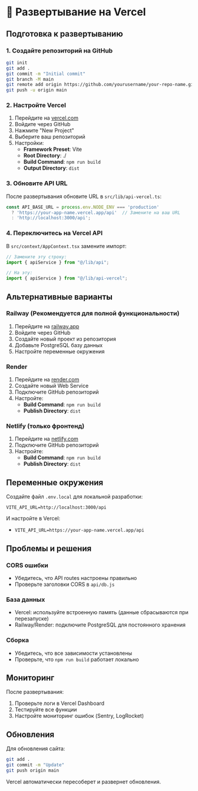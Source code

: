 # 🚀 Развертывание на Vercel

## Подготовка к развертыванию

### 1. Создайте репозиторий на GitHub
```bash
git init
git add .
git commit -m "Initial commit"
git branch -M main
git remote add origin https://github.com/yourusername/your-repo-name.git
git push -u origin main
```

### 2. Настройте Vercel

1. Перейдите на [vercel.com](https://vercel.com)
2. Войдите через GitHub
3. Нажмите "New Project"
4. Выберите ваш репозиторий
5. Настройки:
   - **Framework Preset**: Vite
   - **Root Directory**: ./
   - **Build Command**: `npm run build`
   - **Output Directory**: `dist`

### 3. Обновите API URL

После развертывания обновите URL в `src/lib/api-vercel.ts`:

```typescript
const API_BASE_URL = process.env.NODE_ENV === 'production' 
  ? 'https://your-app-name.vercel.app/api'  // Замените на ваш URL
  : 'http://localhost:3000/api';
```

### 4. Переключитесь на Vercel API

В `src/context/AppContext.tsx` замените импорт:

```typescript
// Замените эту строку:
import { apiService } from "@/lib/api";

// На эту:
import { apiService } from "@/lib/api-vercel";
```

## Альтернативные варианты

### Railway (Рекомендуется для полной функциональности)

1. Перейдите на [railway.app](https://railway.app)
2. Войдите через GitHub
3. Создайте новый проект из репозитория
4. Добавьте PostgreSQL базу данных
5. Настройте переменные окружения

### Render

1. Перейдите на [render.com](https://render.com)
2. Создайте новый Web Service
3. Подключите GitHub репозиторий
4. Настройте:
   - **Build Command**: `npm run build`
   - **Publish Directory**: `dist`

### Netlify (только фронтенд)

1. Перейдите на [netlify.com](https://netlify.com)
2. Подключите GitHub репозиторий
3. Настройте:
   - **Build Command**: `npm run build`
   - **Publish Directory**: `dist`

## Переменные окружения

Создайте файл `.env.local` для локальной разработки:

```env
VITE_API_URL=http://localhost:3000/api
```

И настройте в Vercel:
- `VITE_API_URL=https://your-app-name.vercel.app/api`

## Проблемы и решения

### CORS ошибки
- Убедитесь, что API routes настроены правильно
- Проверьте заголовки CORS в `api/db.js`

### База данных
- Vercel: используйте встроенную память (данные сбрасываются при перезапуске)
- Railway/Render: подключите PostgreSQL для постоянного хранения

### Сборка
- Убедитесь, что все зависимости установлены
- Проверьте, что `npm run build` работает локально

## Мониторинг

После развертывания:
1. Проверьте логи в Vercel Dashboard
2. Тестируйте все функции
3. Настройте мониторинг ошибок (Sentry, LogRocket)

## Обновления

Для обновления сайта:
```bash
git add .
git commit -m "Update"
git push origin main
```

Vercel автоматически пересоберет и развернет обновления.
